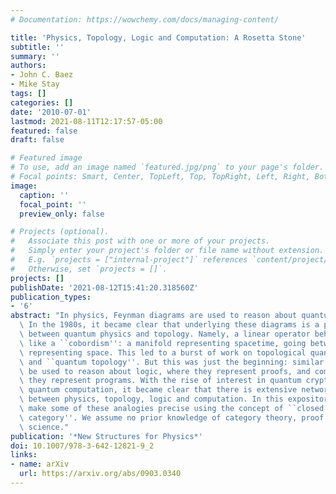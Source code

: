 ```yaml
---
# Documentation: https://wowchemy.com/docs/managing-content/

title: 'Physics, Topology, Logic and Computation: A Rosetta Stone'
subtitle: ''
summary: ''
authors:
- John C. Baez
- Mike Stay
tags: []
categories: []
date: '2010-07-01'
lastmod: 2021-08-11T12:17:57-05:00
featured: false
draft: false

# Featured image
# To use, add an image named `featured.jpg/png` to your page's folder.
# Focal points: Smart, Center, TopLeft, Top, TopRight, Left, Right, BottomLeft, Bottom, BottomRight.
image:
  caption: ''
  focal_point: ''
  preview_only: false

# Projects (optional).
#   Associate this post with one or more of your projects.
#   Simply enter your project's folder or file name without extension.
#   E.g. `projects = ["internal-project"]` references `content/project/deep-learning/index.md`.
#   Otherwise, set `projects = []`.
projects: []
publishDate: '2021-08-12T15:41:20.318560Z'
publication_types:
- '6'
abstract: "In physics, Feynman diagrams are used to reason about quantum processes.\
  \ In the 1980s, it became clear that underlying these diagrams is a powerful analogy\
  \ between quantum physics and topology. Namely, a linear operator behaves very much\
  \ like a ``cobordism'': a manifold representing spacetime, going between two manifolds\
  \ representing space. This led to a burst of work on topological quantum field theory\
  \ and ``quantum topology''. But this was just the beginning: similar diagrams can\
  \ be used to reason about logic, where they represent proofs, and computation, where\
  \ they represent programs. With the rise of interest in quantum cryptography and\
  \ quantum computation, it became clear that there is extensive network of analogies\
  \ between physics, topology, logic and computation. In this expository paper, we\
  \ make some of these analogies precise using the concept of ``closed symmetric monoidal\
  \ category''. We assume no prior knowledge of category theory, proof theory or computer\
  \ science."
publication: '*New Structures for Physics*'
doi: 10.1007/978-3-642-12821-9_2
links:
- name: arXiv
  url: https://arxiv.org/abs/0903.0340
---
```

